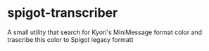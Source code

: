 # spigot-transcriber
A small utility that search for Kyori's MiniMessage format color and trascribe this color to Spigot legacy formatt
